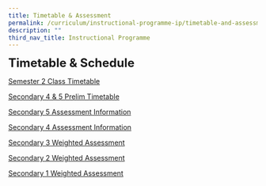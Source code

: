 ```yaml
---
title: Timetable & Assessment
permalink: /curriculum/instructional-programme-ip/timetable-and-assessment/
description: ""
third_nav_title: Instructional Programme
---
```

**<font size="5">Timetable &amp; Schedule</font>**

[Semester 2 Class Timetable](https://sites.google.com/moe.edu.sg/skss-student-ict/2023-timetable)  

[Secondary 4 &amp; 5 Prelim Timetable](/files/WA%20&amp;%20MA/Term%203/2023%20prelim%20timetable_sec%204&amp;5%20_(final).pdf)

[Secondary 5 Assessment Information](/files/WA%20&amp;%20MA/Term%203/sec%205_assessment%20information_sem2_2023_(final).pdf)

[Secondary 4 Assessment Information](/files/WA%20&amp;%20MA/Term%203/sec%204_assessment%20information_sem2_2023%20(final).pdf)

[Secondary 3 Weighted Assessment](/files/WA%20&amp;%20MA/Sec%203_Weighted%20Assesment_Sem%201_2023_VR2.pdf)

[Secondary 2 Weighted Assessment](/files/WA%20&amp;%20MA/Term%203/sec%202_weighted%20assesment_sem%202_2023_final.pdf)

[Secondary 1 Weighted Assessment](/files/WA%20&amp;%20MA/Term%203/sec%201_weighted%20assesment_sem%202_2023_final.pdf)